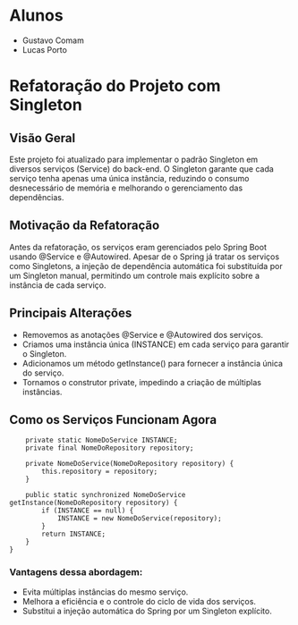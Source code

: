 # Alunos
- Gustavo Comam
- Lucas Porto

# Refatoração do Projeto com Singleton

## Visão Geral
Este projeto foi atualizado para implementar o padrão Singleton em diversos serviços (Service) do back-end. O Singleton garante que cada serviço tenha apenas uma única instância, reduzindo o consumo desnecessário de memória e melhorando o gerenciamento das dependências.

## Motivação da Refatoração
Antes da refatoração, os serviços eram gerenciados pelo Spring Boot usando @Service e @Autowired. Apesar de o Spring já tratar os serviços como Singletons, a injeção de dependência automática foi substituída por um Singleton manual, permitindo um controle mais explícito sobre a instância de cada serviço.

## Principais Alterações
- Removemos as anotações @Service e @Autowired dos serviços.
- Criamos uma instância única (INSTANCE) em cada serviço para garantir o Singleton.
- Adicionamos um método getInstance() para fornecer a instância única do serviço.
- Tornamos o construtor private, impedindo a criação de múltiplas instâncias.

## Como os Serviços Funcionam Agora
```public class NomeDoService {
    private static NomeDoService INSTANCE;
    private final NomeDoRepository repository;

    private NomeDoService(NomeDoRepository repository) {
        this.repository = repository;
    }

    public static synchronized NomeDoService getInstance(NomeDoRepository repository) {
        if (INSTANCE == null) {
            INSTANCE = new NomeDoService(repository);
        }
        return INSTANCE;
    }
}
```
### Vantagens dessa abordagem:
- Evita múltiplas instâncias do mesmo serviço.
- Melhora a eficiência e o controle do ciclo de vida dos serviços.
- Substitui a injeção automática do Spring por um Singleton explícito.
